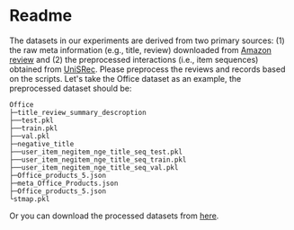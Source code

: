 # Readme

The datasets in our experiments are derived from two primary sources: (1) the raw meta information (e.g., title, review) downloaded from [Amazon review](https://nijianmo.github.io/amazon/index.html) and (2) the preprocessed interactions (i.e., item sequences) obtained from [UniSRec](https://github.com/RUCAIBox/UniSRec). 
Please preprocess the reviews and records based on the scripts. Let's take the Office dataset as an example, the preprocessed dataset should be:

```
Office
├─title_review_summary_descroption
├──test.pkl
├──train.pkl
├──val.pkl
├─negative_title
├──user_item_negitem_nge_title_seq_test.pkl
├──user_item_negitem_nge_title_seq_train.pkl
├──user_item_negitem_nge_title_seq_val.pkl
├─Office_products_5.json
├─meta_Office_Products.json
├─Office_products_5.json
└stmap.pkl
```

Or you can download the processed datasets from [here]().
